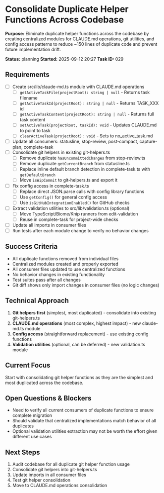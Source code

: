 # Consolidate Duplicate Helper Functions Across Codebase

**Purpose:** Eliminate duplicate helper functions across the codebase by creating centralized modules for CLAUDE.md operations, git utilities, and config access patterns to reduce ~150 lines of duplicate code and prevent future implementation drift.

**Status:** planning
**Started:** 2025-09-12 20:27
**Task ID:** 029

## Requirements
- [ ] Create src/lib/claude-md.ts module with CLAUDE.md operations
  - [ ] `getActiveTaskFile(projectRoot): string | null` - Returns task filename
  - [ ] `getActiveTaskId(projectRoot): string | null` - Returns TASK_XXX id
  - [ ] `getActiveTaskContent(projectRoot): string | null` - Returns full task content
  - [ ] `setActiveTask(projectRoot, taskId): void` - Updates CLAUDE.md to point to task
  - [ ] `clearActiveTask(projectRoot): void` - Sets to no_active_task.md
- [ ] Update all consumers: statusline, stop-review, post-compact, capture-plan, complete-task
- [ ] Consolidate git helpers in existing git-helpers.ts
  - [ ] Remove duplicate `hasUncommittedChanges` from stop-review.ts
  - [ ] Remove duplicate `getCurrentBranch` from statusline.ts
  - [ ] Replace inline default branch detection in complete-task.ts with `getDefaultBranch`
  - [ ] Move `isWipCommit` to git-helpers.ts and export it
- [ ] Fix config access in complete-task.ts
  - [ ] Replace direct JSON.parse calls with config library functions
  - [ ] Use `getConfig()` for general config access
  - [ ] Use `isGitHubIntegrationEnabled()` for GitHub checks
- [ ] Extract validation utilities to src/lib/validation.ts (optional)
  - [ ] Move TypeScript/Biome/Knip runners from edit-validation
  - [ ] Reuse in complete-task for project-wide checks
- [ ] Update all imports in consumer files
- [ ] Run tests after each module change to verify no behavior changes

## Success Criteria
- All duplicate functions removed from individual files
- Centralized modules created and properly exported
- All consumer files updated to use centralized functions
- No behavior changes in existing functionality
- Test suites pass after all changes
- Git diff shows only import changes in consumer files (no logic changes)

## Technical Approach
1. **Git helpers first** (simplest, most duplicated) - consolidate into existing git-helpers.ts
2. **CLAUDE.md operations** (most complex, highest impact) - new claude-md.ts module
3. **Config access** (straightforward replacement) - use existing config functions
4. **Validation utilities** (optional, can be deferred) - new validation.ts module

## Current Focus
Start with consolidating git helper functions as they are the simplest and most duplicated across the codebase.

## Open Questions & Blockers
- Need to verify all current consumers of duplicate functions to ensure complete migration
- Should validate that centralized implementations match behavior of all duplicates
- Optional validation utilities extraction may not be worth the effort given different use cases

## Next Steps
1. Audit codebase for all duplicate git helper function usage
2. Consolidate git helpers into git-helpers.ts
3. Update imports in all consumer files
4. Test git helper consolidation
5. Move to CLAUDE.md operations consolidation

<!-- branch: feature/consolidate-helper-functions-029 -->